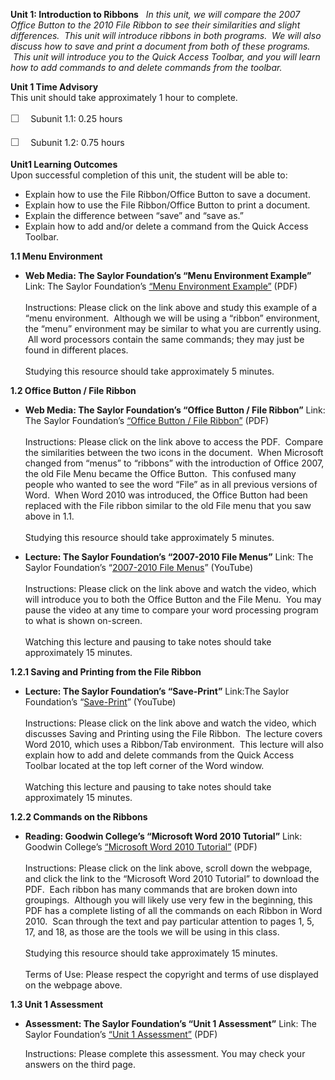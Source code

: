 **Unit 1: Introduction to Ribbons** <span id="1"></span> 
*In this unit, we will compare the 2007 Office Button to the 2010 File
Ribbon to see their similarities and slight differences.  This unit will
introduce ribbons in both programs.  We will also discuss how to save
and print a document from both of these programs.  This unit will
introduce you to the Quick Access Toolbar, and you will learn how to add
commands to and delete commands from the toolbar.*

**Unit 1 Time Advisory**  
This unit should take approximately 1 hour to complete.  
  
 <span
style="color: rgb(85, 85, 85); font-family: 'Myriad Pro', 'Gill Sans', 'Gill Sans MT', Calibri, sans-serif; font-size: 16px; line-height: 24px; -webkit-text-size-adjust: none; ">☐
   </span>Subunit 1.1: 0.25 hours  
  
 <span
style="color: rgb(85, 85, 85); font-family: 'Myriad Pro', 'Gill Sans', 'Gill Sans MT', Calibri, sans-serif; font-size: 16px; line-height: 24px; -webkit-text-size-adjust: none; ">☐
   </span>Subunit 1.2: 0.75 hours

**Unit1 Learning Outcomes**  
Upon successful completion of this unit, the student will be able to:  
-   Explain how to use the File Ribbon/Office Button to save a document.
-   Explain how to use the File Ribbon/Office Button to print a
    document.
-   Explain the difference between “save” and “save as.”
-   Explain how to add and/or delete a command from the Quick Access
    Toolbar.

**1.1 Menu Environment** <span id="1.1"></span> 
-   **Web Media: The Saylor Foundation’s “Menu Environment Example”**
    Link: The Saylor Foundation’s [“Menu Environment
    Example”](http://www.saylor.org/site/wp-content/uploads/2012/10/PRDV003-1.1-Menu-versus-Ribbon-Examples-FINAL.pdf) (PDF)  
        
     Instructions: Please click on the link above and study this example
    of a “menu environment.  Although we will be using a “ribbon”
    environment, the “menu” environment may be similar to what you are
    currently using.  All word processors contain the same commands;
    they may just be found in different places.  
        
     Studying this resource should take approximately 5 minutes.

**1.2 Office Button / File Ribbon** <span id="1.2"></span> 
-   **Web Media: The Saylor Foundation’s “Office Button / File Ribbon”**
    Link: The Saylor Foundation’s [“Office Button / File
    Ribbon”](http://www.saylor.org/site/wp-content/uploads/2012/10/PRDV003-1.2-OfficeButtonFileMenu-FINAL.pdf) (PDF)  
        
     Instructions: Please click on the link above to access the PDF. 
    Compare the similarities between the two icons in the document.
     When Microsoft changed from “menus” to “ribbons” with the
    introduction of Office 2007, the old File Menu became the Office
    Button.  This confused many people who wanted to see the word “File”
    as in all previous versions of Word.  When Word 2010 was introduced,
    the Office Button had been replaced with the File ribbon similar to
    the old File menu that you saw above in 1.1.  
        
     Studying this resource should take approximately 5 minutes.

-   **Lecture: The Saylor Foundation’s “2007-2010 File Menus”**
    Link: The Saylor Foundation’s “[2007-2010 File
    Menus](http://www.youtube.com/watch?v=WskLw-Qr7pc)” (YouTube)  
        
     Instructions: Please click on the link above and watch the video,
    which will introduce you to both the Office Button and the File
    Menu.  You may pause the video at any time to compare your word
    processing program to what is shown on-screen.  
        
     Watching this lecture and pausing to take notes should take
    approximately 15 minutes.

**1.2.1 Saving and Printing from the File Ribbon** <span
id="1.2.1"></span> 
-   **Lecture: The Saylor Foundation’s “Save-Print”**
    Link:The Saylor Foundation’s
    “[Save-Print](http://www.youtube.com/watch?v=f5WSl5cRBpI)”
    (YouTube)  
        
     Instructions: Please click on the link above and watch the video,
    which discusses Saving and Printing using the File Ribbon.  The
    lecture covers Word 2010, which uses a Ribbon/Tab environment.  This
    lecture will also explain how to add and delete commands from the
    Quick Access Toolbar located at the top left corner of the Word
    window.  
        
     Watching this lecture and pausing to take notes should take
    approximately 15 minutes.

**1.2.2 Commands on the Ribbons** <span id="1.2.2"></span> 
-   **Reading: Goodwin College’s “Microsoft Word 2010 Tutorial”**
    Link: Goodwin College’s [“Microsoft Word 2010
    Tutorial”](http://www.goodwin.edu/computer_resources/) (PDF)  
        
     Instructions: Please click on the link above, scroll down the
    webpage, and click the link to the “Microsoft Word 2010 Tutorial” to
    download the PDF.  Each ribbon has many commands that are broken
    down into groupings.  Although you will likely use very few in the
    beginning, this PDF has a complete listing of all the commands on
    each Ribbon in Word 2010.  Scan through the text and pay particular
    attention to pages 1, 5, 17, and 18, as those are the tools we will
    be using in this class.  
        
     Studying this resource should take approximately 15 minutes.  
        
     Terms of Use: Please respect the copyright and terms of use
    displayed on the webpage above.

**1.3 Unit 1 Assessment** <span id="1.3"></span> 
-   **Assessment: The Saylor Foundation’s “Unit 1 Assessment”**
    Link: The Saylor Foundation’s [“Unit 1
    Assessment”](http://www.saylor.org/site/wp-content/uploads/2013/02/PRDV003-Assessment-Unit1.pdf)
    (PDF)  
      
     Instructions: Please complete this assessment. You may check your
    answers on the third page.


